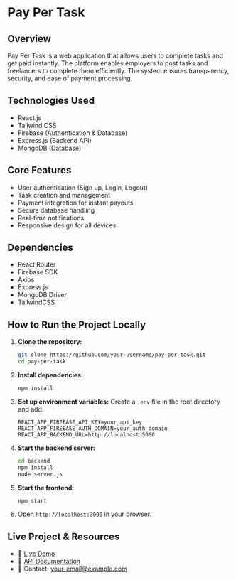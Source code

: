 # Pay Per Task

## Overview
Pay Per Task is a web application that allows users to complete tasks and get paid instantly. The platform enables employers to post tasks and freelancers to complete them efficiently. The system ensures transparency, security, and ease of payment processing.


## Technologies Used
- React.js
- Tailwind CSS
- Firebase (Authentication & Database)
- Express.js (Backend API)
- MongoDB (Database)

## Core Features
- User authentication (Sign up, Login, Logout)
- Task creation and management
- Payment integration for instant payouts
- Secure database handling
- Real-time notifications
- Responsive design for all devices

## Dependencies
- React Router
- Firebase SDK
- Axios
- Express.js
- MongoDB Driver
- TailwindCSS

## How to Run the Project Locally

1. **Clone the repository:**
   ```bash
   git clone https://github.com/your-username/pay-per-task.git
   cd pay-per-task
   ```

2. **Install dependencies:**
   ```bash
   npm install
   ```

3. **Set up environment variables:**
   Create a `.env` file in the root directory and add:
   ```env
   REACT_APP_FIREBASE_API_KEY=your_api_key
   REACT_APP_FIREBASE_AUTH_DOMAIN=your_auth_domain
   REACT_APP_BACKEND_URL=http://localhost:5000
   ```

4. **Start the backend server:**
   ```bash
   cd backend
   npm install
   node server.js
   ```

5. **Start the frontend:**
   ```bash
   npm start
   ```

6. Open `http://localhost:3000` in your browser.

## Live Project & Resources
- 🔗 [Live Demo](https://your-live-demo-link.com)
- 📖 [API Documentation](https://your-api-docs-link.com)
- 📩 Contact: your-email@example.com
